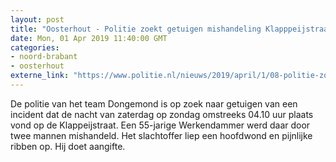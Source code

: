 ```yaml
---
layout: post
title: "Oosterhout - Politie zoekt getuigen mishandeling Klapppeijstraat Oosterhout"
date: Mon, 01 Apr 2019 11:40:00 GMT
categories: 
- noord-brabant 
- oosterhout 
externe_link: "https://www.politie.nl/nieuws/2019/april/1/08-politie-zoekt-getuigen-mishandeling-klapppeijstraat-oosterhout.html"
---
```


De politie van het team Dongemond is op zoek naar getuigen van een incident dat de nacht van zaterdag op zondag omstreeks 04.10 uur plaats vond op de Klappeijstraat.  Een 55-jarige Werkendammer werd daar door twee mannen mishandeld. Het slachtoffer liep een hoofdwond en pijnlijke ribben op.  Hij doet aangifte.
